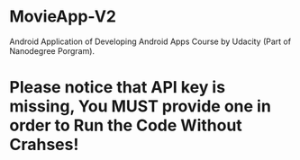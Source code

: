 # MovieApp-V2
Android Application of Developing Android Apps Course by Udacity (Part of Nanodegree Porgram).

# Please notice that API key is missing, You MUST provide one in order to Run the Code Without Crahses!
